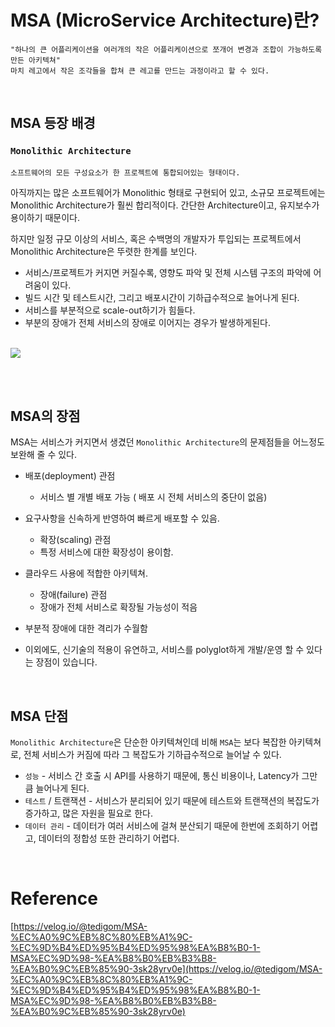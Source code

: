 # MSA (MicroService Architecture)란?

```
"하나의 큰 어플리케이션을 여러개의 작은 어플리케이션으로 쪼개어 변경과 조합이 가능하도록 만든 아키텍쳐"
마치 레고에서 작은 조각들을 합쳐 큰 레고를 만드는 과정이라고 할 수 있다.
```

<br>

## MSA 등장 배경

### `Monolithic Architecture`

```
소프트웨어의 모든 구성요소가 한 프로젝트에 통합되어있는 형태이다.
```

아직까지는 많은 소프트웨어가 Monolithic 형태로 구현되어 있고, 소규모 프로젝트에는 Monolithic Architecture가 훨씬 합리적이다. 간단한 Architecture이고, 유지보수가 용이하기 때문이다.

하지만 일정 규모 이상의 서비스, 혹은 수백명의 개발자가 투입되는 프로젝트에서 Monolithic Architecture은 뚜렷한 한계를 보인다.


- 서비스/프로젝트가 커지면 커질수록, 영향도 파악 및 전체 시스템 구조의 파악에 어려움이 있다.
- 빌드 시간 및 테스트시간, 그리고 배포시간이 기하급수적으로 늘어나게 된다.
- 서비스를 부분적으로 scale-out하기가 힘들다.
- 부분의 장애가 전체 서비스의 장애로 이어지는 경우가 발생하게된다.


<br>

<img src="https://user-images.githubusercontent.com/45676906/95574135-740f4880-0a67-11eb-92de-d59fc1326cb7.png">

<br> <br>

## MSA의 장점

MSA는 서비스가 커지면서 생겼던 `Monolithic Architecture`의 문제점들을 어느정도 보완해 줄 수 있다.

- 배포(deployment) 관점
   - 서비스 별 개별 배포 가능 ( 배포 시 전체 서비스의 중단이 없음)

- 요구사항을 신속하게 반영하여 빠르게 배포할 수 있음.
    - 확장(scaling) 관점
    - 특정 서비스에 대한 확장성이 용이함.

- 클라우드 사용에 적합한 아키텍쳐.
    - 장애(failure) 관점
    - 장애가 전체 서비스로 확장될 가능성이 적음

- 부분적 장애에 대한 격리가 수월함
- 이외에도, 신기술의 적용이 유연하고, 서비스를 polyglot하게 개발/운영 할 수 있다는 장점이 있습니다.



<br>

## MSA 단점

`Monolithic Architecture`은 단순한 아키텍쳐인데 비해 `MSA`는 보다 복잡한 아키텍쳐로, 전체 서비스가 커짐에 따라 그 복잡도가 기하급수적으로 늘어날 수 있다.

- `성능` - 서비스 간 호출 시 API를 사용하기 때문에, 통신 비용이나, Latency가 그만큼 늘어나게 된다.
- `테스트` / 트랜잭션 - 서비스가 분리되어 있기 때문에 테스트와 트랜잭션의 복잡도가 증가하고, 많은 자원을 필요로 한다.
- `데이터 관리` - 데이터가 여러 서비스에 걸쳐 분산되기 때문에 한번에 조회하기 어렵고, 데이터의 정합성 또한 관리하기 어렵다.



<br>

# Reference

[https://velog.io/@tedigom/MSA-%EC%A0%9C%EB%8C%80%EB%A1%9C-%EC%9D%B4%ED%95%B4%ED%95%98%EA%B8%B0-1-MSA%EC%9D%98-%EA%B8%B0%EB%B3%B8-%EA%B0%9C%EB%85%90-3sk28yrv0e](https://velog.io/@tedigom/MSA-%EC%A0%9C%EB%8C%80%EB%A1%9C-%EC%9D%B4%ED%95%B4%ED%95%98%EA%B8%B0-1-MSA%EC%9D%98-%EA%B8%B0%EB%B3%B8-%EA%B0%9C%EB%85%90-3sk28yrv0e)